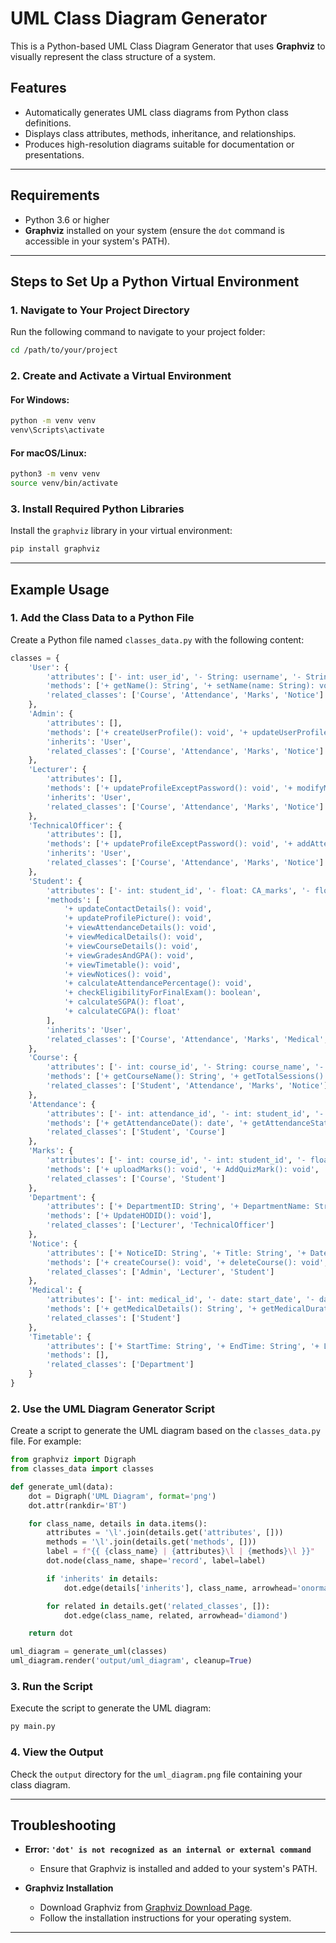 # UML Class Diagram Generator

This is a Python-based UML Class Diagram Generator that uses **Graphviz** to visually represent the class structure of a system.

## Features
- Automatically generates UML class diagrams from Python class definitions.
- Displays class attributes, methods, inheritance, and relationships.
- Produces high-resolution diagrams suitable for documentation or presentations.

---

## Requirements
- Python 3.6 or higher
- **Graphviz** installed on your system (ensure the `dot` command is accessible in your system's PATH).

---

## Steps to Set Up a Python Virtual Environment

### 1. Navigate to Your Project Directory
Run the following command to navigate to your project folder:
```bash
cd /path/to/your/project
```

### 2. Create and Activate a Virtual Environment
#### For Windows:
```bash
python -m venv venv
venv\Scripts\activate
```

#### For macOS/Linux:
```bash
python3 -m venv venv
source venv/bin/activate
```

### 3. Install Required Python Libraries
Install the `graphviz` library in your virtual environment:
```bash
pip install graphviz
```

---

## Example Usage

### 1. Add the Class Data to a Python File
Create a Python file named `classes_data.py` with the following content:
```python
classes = {
    'User': {
        'attributes': ['- int: user_id', '- String: username', '- String: password', '- String: name', '- String: email', '- String: contact_details', '- String: profile_picture'],
        'methods': ['+ getName(): String', '+ setName(name: String): void', '+ getEmail(): String', '+ setEmail(email: String): void', '+ getProfilePicture(): String', '+ setProfilePicture(pic: String): void'],
        'related_classes': ['Course', 'Attendance', 'Marks', 'Notice']
    },
    'Admin': {
        'attributes': [],
        'methods': ['+ createUserProfile(): void', '+ updateUserProfile(): void', '+ createCourse(): void', '+ updateCourse(): void', '+ createNotice(): void', '+ updateNotice(): void', '+ createTimetable(): void', '+ updateTimetable(): void'],
        'inherits': 'User',
        'related_classes': ['Course', 'Attendance', 'Marks', 'Notice']
    },
    'Lecturer': {
        'attributes': [],
        'methods': ['+ updateProfileExceptPassword(): void', '+ modifyMaterials(): void', '+ uploadMarks(): void', '+ viewUndergraduateDetails(): void', '+ viewEligibility(): void', '+ viewMarksAndGPA(): void', '+ viewAttendanceAndMedical(): void', '+ viewNotices(): void'],
        'inherits': 'User',
        'related_classes': ['Course', 'Attendance', 'Marks', 'Notice']
    },
    'TechnicalOfficer': {
        'attributes': [],
        'methods': ['+ updateProfileExceptPassword(): void', '+ addAttendanceDetails(): void', '+ updateAttendanceDetails(): void', '+ addMedicalDetails(): void', '+ updateMedicalDetails(): void', '+ viewNotices(): void', '+ viewTimetables(): void'],
        'inherits': 'User',
        'related_classes': ['Course', 'Attendance', 'Marks', 'Notice']
    },
    'Student': {
        'attributes': ['- int: student_id', '- float: CA_marks', '- float: attendance_percentage', '- boolean: eligible_for_final_exam'],
        'methods': [
            '+ updateContactDetails(): void',
            '+ updateProfilePicture(): void',
            '+ viewAttendanceDetails(): void',
            '+ viewMedicalDetails(): void',
            '+ viewCourseDetails(): void',
            '+ viewGradesAndGPA(): void',
            '+ viewTimetable(): void',
            '+ viewNotices(): void',
            '+ calculateAttendancePercentage(): void',
            '+ checkEligibilityForFinalExam(): boolean',
            '+ calculateSGPA(): float',
            '+ calculateCGPA(): float'
        ],
        'inherits': 'User',
        'related_classes': ['Course', 'Attendance', 'Marks', 'Medical', 'Notice']
    },
    'Course': {
        'attributes': ['- int: course_id', '- String: course_name', '- boolean: has_practical', '- int: total_sessions', '- int: credit_hours', '- float: CA_percentage_required'],
        'methods': ['+ getCourseName(): String', '+ getTotalSessions(): int', '+ hasPractical(): boolean', '+ checkCAEligibility(student_id: int): boolean'],
        'related_classes': ['Student', 'Attendance', 'Marks', 'Notice']
    },
    'Attendance': {
        'attributes': ['- int: attendance_id', '- int: student_id', '- int: course_id', '- date: attendance_date', '- boolean: attended', '- boolean: medical'],
        'methods': ['+ getAttendanceDate(): date', '+ getAttendanceStatus(): boolean', '+ getMedicalStatus(): boolean', '+ calculateAttendancePercentage(): void'],
        'related_classes': ['Student', 'Course']
    },
    'Marks': {
        'attributes': ['- int: course_id', '- int: student_id', '- float: Quiz_01', '- float: Quiz_02', '- float: Quiz_03', '- float: Assesment_01', '- float: Assesment_02', '- float: Assesment_03', '- int: MidExam', '- int: FinalExam'],
        'methods': ['+ uploadMarks(): void', '+ AddQuizMark(): void', '+ AddAssesmentMark(): void'],
        'related_classes': ['Course', 'Student']
    },
    'Department': {
        'attributes': ['+ DepartmentID: String', '+ DepartmentName: String', '+ HODID: String'],
        'methods': ['+ UpdateHODID(): void'],
        'related_classes': ['Lecturer', 'TechnicalOfficer']
    },
    'Notice': {
        'attributes': ['+ NoticeID: String', '+ Title: String', '+ DateTime: DateTime', '+ FilePath: String', '+ Description: String'],
        'methods': ['+ createCourse(): void', '+ deleteCourse(): void', '+ editCourse(): void', '+ AddNotice(): void', '+ RemoveNotice(): void'],
        'related_classes': ['Admin', 'Lecturer', 'Student']
    },
    'Medical': {
        'attributes': ['- int: medical_id', '- date: start_date', '- date: end_date'],
        'methods': ['+ getMedicalDetails(): String', '+ getMedicalDuration(): String'],
        'related_classes': ['Student']
    },
    'Timetable': {
        'attributes': ['+ StartTime: String', '+ EndTime: String', '+ Level: String', '+ DepartmentID: String'],
        'methods': [],
        'related_classes': ['Department']
    }
}
```

### 2. Use the UML Diagram Generator Script
Create a script to generate the UML diagram based on the `classes_data.py` file. For example:
```python
from graphviz import Digraph
from classes_data import classes

def generate_uml(data):
    dot = Digraph('UML Diagram', format='png')
    dot.attr(rankdir='BT')

    for class_name, details in data.items():
        attributes = '\l'.join(details.get('attributes', []))
        methods = '\l'.join(details.get('methods', []))
        label = f"{{ {class_name} | {attributes}\l | {methods}\l }}"
        dot.node(class_name, shape='record', label=label)

        if 'inherits' in details:
            dot.edge(details['inherits'], class_name, arrowhead='onormal')

        for related in details.get('related_classes', []):
            dot.edge(class_name, related, arrowhead='diamond')

    return dot

uml_diagram = generate_uml(classes)
uml_diagram.render('output/uml_diagram', cleanup=True)
```

### 3. Run the Script
Execute the script to generate the UML diagram:
```bash
py main.py
```

### 4. View the Output
Check the `output` directory for the `uml_diagram.png` file containing your class diagram.

---

## Troubleshooting

- **Error: `'dot' is not recognized as an internal or external command`**
  - Ensure that Graphviz is installed and added to your system's PATH.

- **Graphviz Installation**
  - Download Graphviz from [Graphviz Download Page](https://graphviz.org/download/).
  - Follow the installation instructions for your operating system.

---
